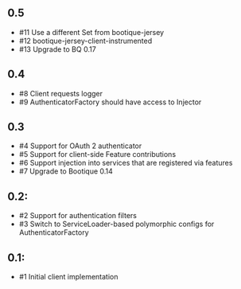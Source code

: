 ## 0.5

* #11  Use a different Set<Feature> from bootique-jersey
* #12 bootique-jersey-client-instrumented
* #13 Upgrade to BQ 0.17

## 0.4

* #8 Client requests logger
* #9 AuthenticatorFactory should have access to Injector

## 0.3

* #4 Support for OAuth 2 authenticator
* #5 Support for client-side Feature contributions
* #6 Support injection into services that are registered via features
* #7 Upgrade to Bootique 0.14

## 0.2:

* #2 Support for authentication filters
* #3 Switch to ServiceLoader-based polymorphic configs for AuthenticatorFactory

## 0.1:

* #1 Initial client implementation
